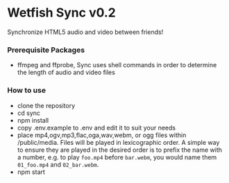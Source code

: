 # Wetfish Sync v0.2

Synchronize HTML5 audio and video between friends!

### Prerequisite Packages
- ffmpeg and ffprobe, Sync uses shell commands in order to determine the length
  of audio and video files

### How to use

- clone the repository
- cd sync
- npm install
- copy .env.example to .env and edit it to suit your needs
- place mp4,ogv,mp3,flac,oga,wav,webm, or ogg files within /public/media. Files
  will be played in lexicographic order. A simple way to ensure they are played
  in the desired order is to prefix the name with a number, e.g. to play
  `foo.mp4` before `bar.webm`, you would name them `01_foo.mp4` and
  `02_bar.webm`.
- npm start

